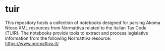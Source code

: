 # tuir
This repository hosts a collection of notebooks designed for parsing Akoma Ntoso XML resources from Normattiva related to the Italian Tax Code (TUIR). The notebooks provide tools to extract and process legislative information from the following Normattiva resource:  https://www.normattiva.it/
